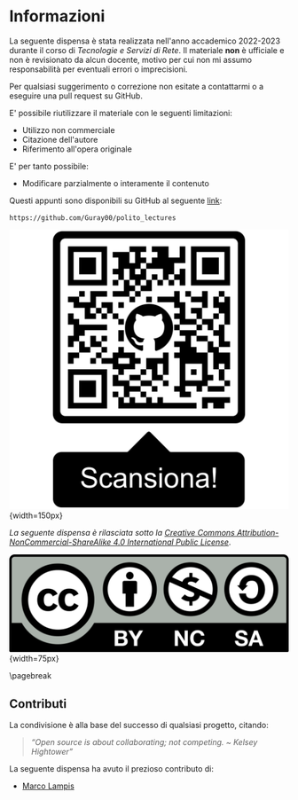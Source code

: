 # Informazioni

La seguente dispensa è stata realizzata nell'anno accademico 2022-2023 durante il corso di _Tecnologie e Servizi di Rete_. Il materiale **non** è ufficiale e non è revisionato da alcun docente, motivo per cui non mi assumo responsabilità per eventuali errori o imprecisioni.

Per qualsiasi suggerimento o correzione non esitate a contattarmi o a eseguire una pull request su GitHub.

E' possibile riutilizzare il materiale con le seguenti limitazioni:

- Utilizzo non commerciale
- Citazione dell'autore
- Riferimento all'opera originale

E' per tanto possibile:

- Modificare parzialmente o interamente il contenuto

Questi appunti sono disponibili su GitHub al seguente [link](https://github.com/Guray00/polito_lectures):

```text
https://github.com/Guray00/polito_lectures
```

![Repository GitHub](../images/00_qrcode.png){width=150px}

_La seguente dispensa è rilasciata sotto la [Creative Commons Attribution-NonCommercial-ShareAlike 4.0 International Public License](https://creativecommons.org/licenses/by-nc-sa/4.0/legalcode)_.

![](../images/00_license.png){width=75px}

\pagebreak

## Contributi

La condivisione è alla base del successo di qualsiasi progetto, citando:

> _“Open source is about collaborating; not competing. ~ Kelsey Hightower”_

La seguente dispensa ha avuto il prezioso contributo di:

- [Marco Lampis](https://github.com/guray00/)
